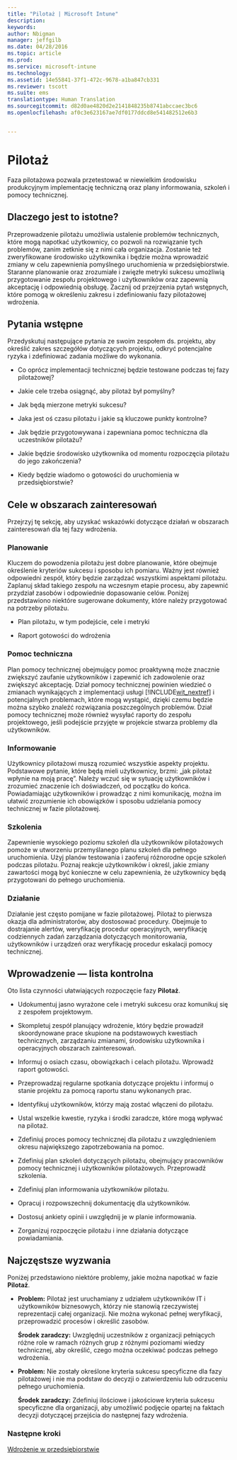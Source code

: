 ```yaml
---
title: "Pilotaż | Microsoft Intune"
description: 
keywords: 
author: Nbigman
manager: jeffgilb
ms.date: 04/28/2016
ms.topic: article
ms.prod: 
ms.service: microsoft-intune
ms.technology: 
ms.assetid: 14e55841-37f1-472c-9678-a1ba847cb331
ms.reviewer: tscott
ms.suite: ems
translationtype: Human Translation
ms.sourcegitcommit: d82d0ae4820d2e2141848235b8741abccaec3bc6
ms.openlocfilehash: af0c3e623167ae7df0177ddcd8e541482512e6b3


---
```


# Pilotaż
Faza pilotażowa pozwala przetestować w niewielkim środowisku produkcyjnym implementację techniczną oraz plany informowania, szkoleń i pomocy technicznej.

## Dlaczego jest to istotne?
Przeprowadzenie pilotażu umożliwia ustalenie problemów technicznych, które mogą napotkać użytkownicy, co pozwoli na rozwiązanie tych problemów, zanim zetknie się z nimi cała organizacja. Zostanie też zweryfikowane środowisko użytkownika i będzie można wprowadzić zmiany w celu zapewnienia pomyślnego uruchomienia w przedsiębiorstwie. Staranne planowanie oraz zrozumiałe i zwięzłe metryki sukcesu umożliwią przygotowanie zespołu projektowego i użytkowników oraz zapewnią akceptację i odpowiednią obsługę.
Zacznij od przejrzenia pytań wstępnych, które pomogą w określeniu zakresu i zdefiniowaniu fazy pilotażowej wdrożenia.

## Pytania wstępne
Przedyskutuj następujące pytania ze swoim zespołem ds. projektu, aby określić zakres szczegółów dotyczących projektu, odkryć potencjalne ryzyka i zdefiniować zadania możliwe do wykonania.

-   Co oprócz implementacji technicznej będzie testowane podczas tej fazy pilotażowej?

-   Jakie cele trzeba osiągnąć, aby pilotaż był pomyślny?

-   Jak będą mierzone metryki sukcesu?

-   Jaka jest oś czasu pilotażu i jakie są kluczowe punkty kontrolne?

-   Jak będzie przygotowywana i zapewniana pomoc techniczna dla uczestników pilotażu?

-   Jakie będzie środowisko użytkownika od momentu rozpoczęcia pilotażu do jego zakończenia?

-   Kiedy będzie wiadomo o gotowości do uruchomienia w przedsiębiorstwie?

## Cele w obszarach zainteresowań
Przejrzyj tę sekcję, aby uzyskać wskazówki dotyczące działań w obszarach zainteresowań dla tej fazy wdrożenia.

### Planowanie
Kluczem do powodzenia pilotażu jest dobre planowanie, które obejmuje określenie kryteriów sukcesu i sposobu ich pomiaru. Ważny jest również odpowiedni zespół, który będzie zarządzać wszystkimi aspektami pilotażu. Zaplanuj skład takiego zespołu na wczesnym etapie procesu, aby zapewnić przydział zasobów i odpowiednie dopasowanie celów. Poniżej przedstawiono niektóre sugerowane dokumenty, które należy przygotować na potrzeby pilotażu.

-   Plan pilotażu, w tym podejście, cele i metryki

-   Raport gotowości do wdrożenia

### Pomoc techniczna
Plan pomocy technicznej obejmujący pomoc proaktywną może znacznie zwiększyć zaufanie użytkowników i zapewnić ich zadowolenie oraz zwiększyć akceptację. Dział pomocy technicznej powinien wiedzieć o zmianach wynikających z implementacji usługi [!INCLUDE[wit_nextref](../includes/wit_nextref_md.md)] i potencjalnych problemach, które mogą wystąpić, dzięki czemu będzie można szybko znaleźć rozwiązania poszczególnych problemów. Dział pomocy technicznej może również wysyłać raporty do zespołu projektowego, jeśli podejście przyjęte w projekcie stwarza problemy dla użytkowników.

### Informowanie
Użytkownicy pilotażowi muszą rozumieć wszystkie aspekty projektu. Podstawowe pytanie, które będą mieli użytkownicy, brzmi: „jak pilotaż wpłynie na moją pracę”. Należy wczuć się w sytuację użytkowników i zrozumieć znaczenie ich doświadczeń, od początku do końca. Powiadamiając użytkowników i prowadząc z nimi komunikację, można im ułatwić zrozumienie ich obowiązków i sposobu udzielania pomocy technicznej w fazie pilotażowej.

### Szkolenia
Zapewnienie wysokiego poziomu szkoleń dla użytkowników pilotażowych pomoże w utworzeniu przemyślanego planu szkoleń dla pełnego uruchomienia. Użyj planów testowania i zaoferuj różnorodne opcje szkoleń podczas pilotażu. Poznaj reakcje użytkowników i określ, jakie zmiany zawartości mogą być konieczne w celu zapewnienia, że użytkownicy będą przygotowani do pełnego uruchomienia.

### Działanie
Działanie jest często pomijane w fazie pilotażowej. Pilotaż to pierwsza okazja dla administratorów, aby dostosować procedury. Obejmuje to dostrajanie alertów, weryfikację procedur operacyjnych, weryfikację codziennych zadań zarządzania dotyczących monitorowania, użytkowników i urządzeń oraz weryfikację procedur eskalacji pomocy technicznej.

## Wprowadzenie — lista kontrolna
Oto lista czynności ułatwiających rozpoczęcie fazy **Pilotaż**.

-   Udokumentuj jasno wyrażone cele i metryki sukcesu oraz komunikuj się z zespołem projektowym.

-   Skompletuj zespół planujący wdrożenie, który będzie prowadził skoordynowane prace skupione na podstawowych kwestiach technicznych, zarządzaniu zmianami, środowisku użytkownika i operacyjnych obszarach zainteresowań.

-   Informuj o osiach czasu, obowiązkach i celach pilotażu. Wprowadź raport gotowości.

-   Przeprowadzaj regularne spotkania dotyczące projektu i informuj o stanie projektu za pomocą raportu stanu wykonanych prac.

-   Identyfikuj użytkowników, którzy mają zostać włączeni do pilotażu.

-   Ustal wszelkie kwestie, ryzyka i środki zaradcze, które mogą wpływać na pilotaż.

-   Zdefiniuj proces pomocy technicznej dla pilotażu z uwzględnieniem okresu największego zapotrzebowania na pomoc.

-   Zdefiniuj plan szkoleń dotyczących pilotażu, obejmujący pracowników pomocy technicznej i użytkowników pilotażowych. Przeprowadź szkolenia.

-   Zdefiniuj plan informowania użytkowników pilotażu.

-   Opracuj i rozpowszechnij dokumentację dla użytkowników.

-   Dostosuj ankiety opinii i uwzględnij je w planie informowania.

-   Zorganizuj rozpoczęcie pilotażu i inne działania dotyczące powiadamiania.

## Najczęstsze wyzwania
Poniżej przedstawiono niektóre problemy, jakie można napotkać w fazie **Pilotaż**.

-   **Problem:** Pilotaż jest uruchamiany z udziałem użytkowników IT i użytkowników biznesowych, którzy nie stanowią rzeczywistej reprezentacji całej organizacji. Nie można wykonać pełnej weryfikacji, przeprowadzić procesów i określić zasobów.

    **Środek zaradczy:** Uwzględnij uczestników z organizacji pełniących różne role w ramach różnych grup z różnymi poziomami wiedzy technicznej, aby określić, czego można oczekiwać podczas pełnego wdrożenia.

-   **Problem:** Nie zostały określone kryteria sukcesu specyficzne dla fazy pilotażowej i nie ma podstaw do decyzji o zatwierdzeniu lub odrzuceniu pełnego uruchomienia.

    **Środek zaradczy:** Zdefiniuj ilościowe i jakościowe kryteria sukcesu specyficzne dla organizacji, aby umożliwić podjęcie opartej na faktach decyzji dotyczącej przejścia do następnej fazy wdrożenia.

### Następne kroki
[Wdrożenie w przedsiębiorstwie](enterprise-rollout.md)



<!--HONumber=Jun16_HO4-->


